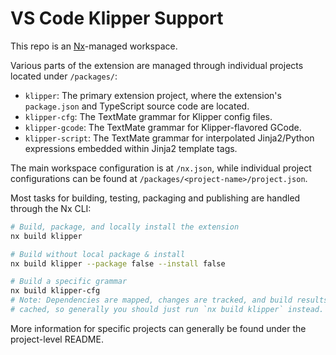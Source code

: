 # VS Code Klipper Support

This repo is an [Nx](https://nx.dev)-managed workspace.

Various parts of the extension are managed through individual projects located
under `/packages/`:

- `klipper`: The primary extension project, where the extension's `package.json`
	and TypeScript source code are located.
- `klipper-cfg`: The TextMate grammar for Klipper config files.
- `klipper-gcode`: The TextMate grammar for Klipper-flavored GCode.
- `klipper-script`: The TextMate grammar for interpolated Jinja2/Python
	expressions embedded within Jinja2 template tags.

The main workspace configuration is at `/nx.json`, while individual project
configurations can be found at `/packages/<project-name>/project.json`.

Most tasks for building, testing, packaging and publishing are handled through
the Nx CLI:

```sh
# Build, package, and locally install the extension
nx build klipper

# Build without local package & install
nx build klipper --package false --install false

# Build a specific grammar
nx build klipper-cfg
# Note: Dependencies are mapped, changes are tracked, and build results are
# cached, so generally you should just run `nx build klipper` instead.
```

More information for specific projects can generally be found under the
project-level README.
